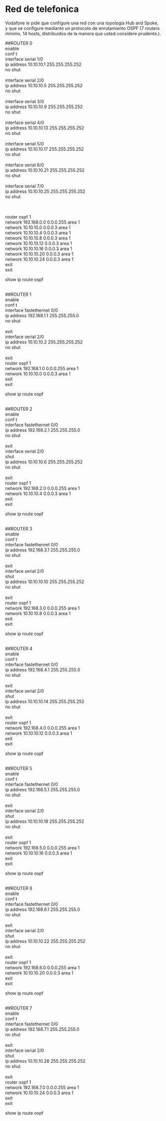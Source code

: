 # Red de telefonica

Vodafone le pide que configure una red con una topología Hub and Spoke, y que se
configure mediante un protocolo de enrutamiento OSPF (7 routers mínimo, 14 hosts,
distribuidos de la manera que usted considere prudente.).<br/>


##ROUTER 0
<br/>
enable<br/>
conf t<br/>
interface serial 1/0<br/>
ip address 10.10.10.1 255.255.255.252<br/>
no shut<br/><br/>
interface serial 2/0<br/>
ip address 10.10.10.5 255.255.255.252<br/>
no shut<br/><br/>
interface serial 3/0<br/>
ip address 10.10.10.9 255.255.255.252<br/>
no shut<br/><br/>
interface serial 4/0<br/>
ip address 10.10.10.13 255.255.255.252<br/>
no shut<br/><br/>
interface serial 5/0<br/>
ip address 10.10.10.17 255.255.255.252<br/>
no shut<br/><br/>
interface serial 6/0<br/>
ip address 10.10.10.21 255.255.255.252<br/>
no shut<br/><br/>
interface serial 7/0<br/>
ip address 10.10.10.25 255.255.255.252<br/>
no shut<br/><br/>
<br/>

router ospf 1<br/>
network 192.168.0.0 0.0.0.255 area 1<br/>
network 10.10.10.0 0.0.0.3 area 1<br/>
network 10.10.10.4 0.0.0.3 area 1<br/>
network 10.10.10.8 0.0.0.3 area 1<br/>
network 10.10.10.12 0.0.0.3 area 1<br/>
network 10.10.10.16 0.0.0.3 area 1<br/>
network 10.10.10.20 0.0.0.3 area 1<br/>
network 10.10.10.24 0.0.0.3 area 1<br/>
exit<br/>
exit<br/>

show ip route ospf<br/><br/>


##ROUTER 1
<br/>
enable<br/>
conf t<br/>
interface fastethernet 0/0<br/>
ip address 192.168.1.1 255.255.255.0<br/>
no shut<br/><br/>
exit<br/>
interface serial 2/0<br/>
ip address 10.10.10.2 255.255.255.252<br/>
no shut<br/><br/>
exit<br/>
router ospf 1<br/>
network 192.168.1.0 0.0.0.255 area 1<br/>
network 10.10.10.0 0.0.0.3 area 1<br/>
exit<br/>
exit<br/>

show ip route ospf<br/><br/>

##ROUTER 2
<br/>
enable<br/>
conf t<br/>
interface fastethernet 0/0<br/>
ip address 192.168.2.1 255.255.255.0<br/>
no shut<br/><br/>
exit<br/>
interface serial 2/0<br/>
shut<br/>
ip address 10.10.10.6 255.255.255.252<br/>
no shut<br/><br/>
exit<br/>
router ospf 1<br/>
network 192.168.2.0 0.0.0.255 area 1<br/>
network 10.10.10.4 0.0.0.3 area 1<br/>
exit<br/>
exit<br/>

show ip route ospf<br/><br/>

##ROUTER 3
<br/>
enable<br/>
conf t<br/>
interface fastethernet 0/0<br/>
ip address 192.168.3.1 255.255.255.0<br/>
no shut<br/><br/>
exit<br/>
interface serial 2/0<br/>
shut<br/>
ip address 10.10.10.10 255.255.255.252<br/>
no shut<br/><br/>
exit<br/>
router ospf 1<br/>
network 192.168.3.0 0.0.0.255 area 1<br/>
network 10.10.10.8 0.0.0.3 area 1<br/>
exit<br/>
exit<br/>

show ip route ospf<br/><br/>

##ROUTER 4
<br/>
enable<br/>
conf t<br/>
interface fastethernet 0/0<br/>
ip address 192.168.4.1 255.255.255.0<br/>
no shut<br/><br/>
exit<br/>
interface serial 2/0<br/>
shut<br/>
ip address 10.10.10.14 255.255.255.252<br/>
no shut<br/><br/>
exit<br/>
router ospf 1<br/>
network 192.168.4.0 0.0.0.255 area 1<br/>
network 10.10.10.12 0.0.0.3 area 1<br/>
exit<br/>
exit<br/>

show ip route ospf<br/><br/>

##ROUTER 5
<br/>
enable<br/>
conf t<br/>
interface fastethernet 0/0<br/>
ip address 192.168.5.1 255.255.255.0<br/>
no shut<br/><br/>
exit<br/>
interface serial 2/0<br/>
shut<br/>
ip address 10.10.10.18 255.255.255.252<br/>
no shut<br/><br/>
exit<br/>
router ospf 1<br/>
network 192.168.5.0 0.0.0.255 area 1<br/>
network 10.10.10.16 0.0.0.3 area 1<br/>
exit<br/>
exit<br/>

show ip route ospf<br/><br/>

##ROUTER 6
<br/>
enable<br/>
conf t<br/>
interface fastethernet 0/0<br/>
ip address 192.168.6.1 255.255.255.0<br/>
no shut<br/><br/>
exit<br/>
interface serial 2/0<br/>
shut<br/>
ip address 10.10.10.22 255.255.255.252<br/>
no shut<br/><br/>
exit<br/>
router ospf 1<br/>
network 192.168.6.0 0.0.0.255 area 1<br/>
network 10.10.10.20 0.0.0.3 area 1<br/>
exit<br/>
exit<br/>

show ip route ospf<br/><br/>

##ROUTER 7
<br/>
enable<br/>
conf t<br/>
interface fastethernet 0/0<br/>
ip address 192.168.7.1 255.255.255.0<br/>
no shut<br/><br/>
exit<br/>
interface serial 2/0<br/>
shut<br/>
ip address 10.10.10.26 255.255.255.252<br/>
no shut<br/><br/>
exit<br/>
router ospf 1<br/>
network 192.168.7.0 0.0.0.255 area 1<br/>
network 10.10.10.24 0.0.0.3 area 1<br/>
exit<br/>
exit<br/>

show ip route ospf<br/><br/>
